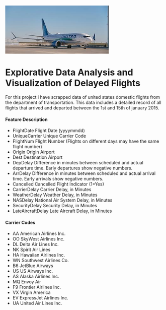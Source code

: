 ![Screenshot](images.png)

# Explorative Data Analysis and Visualization of Delayed Flights

For this project i have scrapped data of united states domestic flights from the department of transportation. This data includes a detailed record of all flights that arrived and departed between the 1st and 15th of january 2015.

#### Feature Description

* FlightDate     Flight Date (yyyymmdd)
* UniqueCarrier   Unique Carrier Code
* FlightNum       Flight Number (Flights on different days may have the same flight number)
* Origin         Origin Airport
* Dest             Destination Airport
* DepDelay         Difference in minutes between scheduled and actual departure time. Early departures show negative numbers.
* ArrDelay         Difference in minutes between scheduled and actual arrival time. Early arrivals show negative numbers.
* Cancelled       Cancelled Flight Indicator (1=Yes)
* CarrierDelay     Carrier Delay, in Minutes
* WeatherDelay     Weather Delay, in Minutes
* NASDelay         National Air System Delay, in Minutes
* SecurityDelay   Security Delay, in Minutes
* LateAircraftDelay   Late Aircraft Delay, in Minutes

#### Carrier Codes
* AA  American Airlines Inc.
* OO  SkyWest Airlines Inc.
* DL  Delta Air Lines Inc.
* NK  Spirit Air Lines
* HA  Hawaiian Airlines Inc.
* WN  Southwest Airlines Co.
* B6  JetBlue Airways
* US  US Airways Inc.
* AS  Alaska Airlines Inc.
* MQ  Envoy Air
* F9  Frontier Airlines Inc.
* VX  Virgin America
* EV  ExpressJet Airlines Inc.
* UA  United Air Lines Inc.
